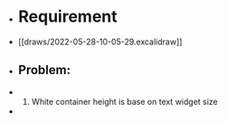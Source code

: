 - # Requirement
- [[draws/2022-05-28-10-05-29.excalidraw]]
- ## Problem:
- 1. White container height is base on text widget size
-